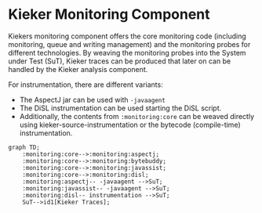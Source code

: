 # Kieker Monitoring Component

Kiekers monitoring component offers the core monitoring code (including monitoring, queue and writing management) and the monitoring probes for different technologies. By weaving the monitoring probes into the System under Test (SuT), Kieker traces can be produced that later on can be handled by the Kieker analysis component.

For instrumentation, there are different variants:
* The AspectJ jar can be used with `-javaagent`
* The DiSL instrumentation can be used starting the DiSL script.
* Additionally, the contents from `:monitoring:core` can be weaved directly using kieker-source-instrumentation or the bytecode (compile-time) instrumentation.

```mermaid
graph TD;
	:monitoring:core-->:monitoring:aspectj;
	:monitoring:core-->:monitoring:bytebuddy;
	:monitoring:core-->:monitoring:javassist;
	:monitoring:core-->:monitoring:disl;
	:monitoring:aspectj-- -javaagent -->SuT;
	:monitoring:javassist-- -javaagent -->SuT;
	:monitoring:disl-- instrumentation -->SuT;
	SuT-->id1[Kieker Traces];
```
